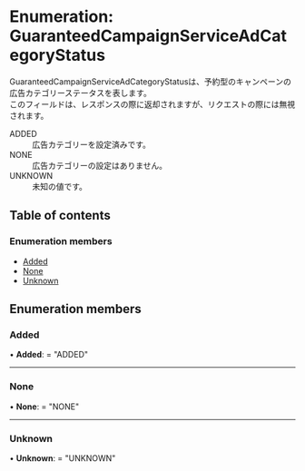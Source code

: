 # Enumeration: GuaranteedCampaignServiceAdCategoryStatus


<div lang=\"ja\"> GuaranteedCampaignServiceAdCategoryStatusは、予約型のキャンペーンの広告カテゴリーステータスを表します。<br> このフィールドは、レスポンスの際に返却されますが、リクエストの際には無視されます。 </div>  <dl class=term>   <dt class=\"term__item\">ADDED</dt>   <dd class=\"term__desc\"><span lang=\"ja\">広告カテゴリーを設定済みです。</span></dd>   <dt class=\"term__item\">NONE</dt>   <dd class=\"term__desc\"><span lang=\"ja\">広告カテゴリーの設定はありません。</span></dd>   <dt class=\"term__item\">UNKNOWN</dt>   <dd class=\"term__desc\"><span lang=\"ja\">未知の値です。</span></dd> </dl>

## Table of contents

### Enumeration members

- [Added](guaranteedcampaignserviceadcategorystatus.md#added)
- [None](guaranteedcampaignserviceadcategorystatus.md#none)
- [Unknown](guaranteedcampaignserviceadcategorystatus.md#unknown)

## Enumeration members

### Added

• **Added**: = "ADDED"

___

### None

• **None**: = "NONE"

___

### Unknown

• **Unknown**: = "UNKNOWN"
